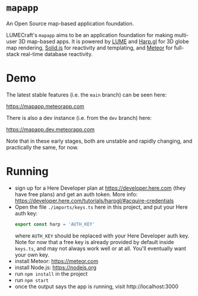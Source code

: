 # `mapapp`

An Open Source map-based application foundation.

LUMECraft's `mapapp` aims to be an application foundation for making multi-user
3D map-based apps. It is powered by [LUME](https://github.com/lume/lume) and
[Harp.gl](https://www.harp.gl/) for 3D globe map rendering,
[Solid.js](https://www.solidjs.com/) for reactivity and templating, and
[Meteor](https://www.meteor.com/) for full-stack real-time database reactivity.

# Demo

The latest stable features (i.e. the `main` branch) can be seen here:

https://mapapp.meteorapp.com

There is also a dev instance (i.e. from the `dev` branch) here:

https://mapapp.dev.meteorapp.com

Note that in these early stages, both are unstable and rapidly changing, and
practically the same, for now.

# Running

- sign up for a Here Developer plan at https://developer.here.com (they have free plans) and get an auth token. More info: https://developer.here.com/tutorials/harpgl/#acquire-credentials
- Open the file `./imports/keys.ts` here in this project, and put your Here auth key:
  ```js
  export const harp = 'AUTH_KEY'
  ```
  where `AUTH_KEY` should be replaced with your Here Developer auth key. Note
  for now that a free key is already provided by default inside `keys.ts`, and
  may not always work well or at all. You'll eventually want your own key.
- install Meteor: https://meteor.com
- install Node.js: https://nodejs.org
- run `npm install` in the project
- run `npm start`
- once the output says the app is running, visit http://localhost:3000
